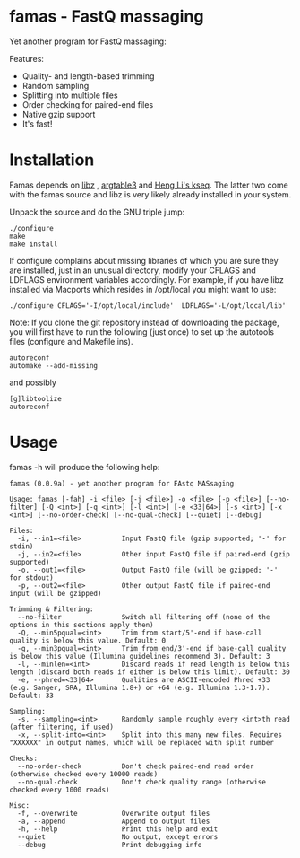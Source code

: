 famas - FastQ massaging
=======================

Yet another program for FastQ massaging:

Features:

- Quality- and length-based trimming
- Random sampling
- Splitting into multiple files
- Order checking for paired-end files
- Native gzip support
- It's fast!

Installation
============

Famas depends on [libz](http://www.zlib.net/) ,
[argtable3](http://www.argtable.org) and
[Heng Li's kseq](http://lh3lh3.users.sourceforge.net/kseq.shtml). The
latter two come with the famas source and libz is very likely already
installed in your system.

Unpack the source and do the GNU triple jump:

    ./configure
    make
    make install

If configure complains about missing libraries of which you are sure
they are installed, just in an unusual directory, modify your CFLAGS
and LDFLAGS environment variables accordingly. For example, if you
have libz installed via Macports which resides in /opt/local
you might want to use:

    ./configure CFLAGS='-I/opt/local/include'  LDFLAGS='-L/opt/local/lib'


Note: If you clone the git repository instead of downloading the
package, you will first have to run the following (just once) to set
up the autotools files (configure and Makefile.ins).

    autoreconf
    automake --add-missing

and possibly

    [g]libtoolize
    autoreconf




Usage
=====

famas -h will produce the following help:

    famas (0.0.9a) - yet another program for FAstq MASsaging
    
    Usage: famas [-fah] -i <file> [-j <file>] -o <file> [-p <file>] [--no-filter] [-Q <int>] [-q <int>] [-l <int>] [-e <33|64>] [-s <int>] [-x <int>] [--no-order-check] [--no-qual-check] [--quiet] [--debug]
    
    Files:
      -i, --in1=<file>          Input FastQ file (gzip supported; '-' for stdin)
      -j, --in2=<file>          Other input FastQ file if paired-end (gzip supported)
      -o, --out1=<file>         Output FastQ file (will be gzipped; '-' for stdout)
      -p, --out2=<file>         Other output FastQ file if paired-end input (will be gzipped)
    
    Trimming & Filtering:
      --no-filter               Switch all filtering off (none of the options in this sections apply then)
      -Q, --min5pqual=<int>     Trim from start/5'-end if base-call quality is below this value. Default: 0
      -q, --min3pqual=<int>     Trim from end/3'-end if base-call quality is below this value (Illumina guidelines recommend 3). Default: 3
      -l, --minlen=<int>        Discard reads if read length is below this length (discard both reads if either is below this limit). Default: 30
      -e, --phred=<33|64>       Qualities are ASCII-encoded Phred +33 (e.g. Sanger, SRA, Illumina 1.8+) or +64 (e.g. Illumina 1.3-1.7). Default: 33
    
    Sampling:
      -s, --sampling=<int>      Randomly sample roughly every <int>th read (after filtering, if used)
      -x, --split-into=<int>    Split into this many new files. Requires "XXXXXX" in output names, which will be replaced with split number
    
    Checks:
      --no-order-check          Don't check paired-end read order (otherwise checked every 10000 reads)
      --no-qual-check           Don't check quality range (otherwise checked every 1000 reads)
    
    Misc:
      -f, --overwrite           Overwrite output files
      -a, --append              Append to output files
      -h, --help                Print this help and exit
      --quiet                   No output, except errors
      --debug                   Print debugging info
